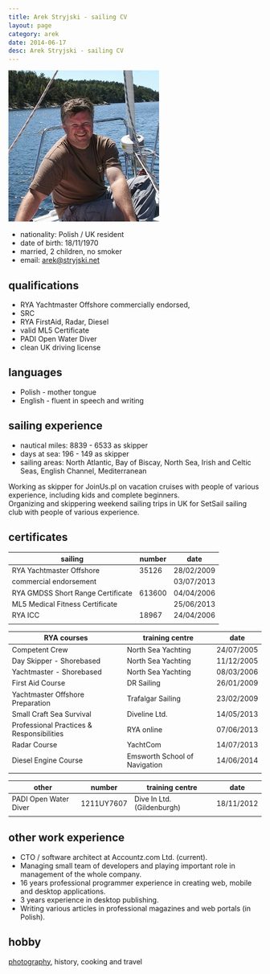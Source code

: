 ```yaml
---
title: Arek Stryjski - sailing CV
layout: page
category: arek
date: 2014-06-17
desc: Arek Stryjski - sailing CV
---
```



[![Arek Stryjski](/img/ja/Arek-Stryjski-Norwegia.jpg)](class:img-right)

* nationality: Polish / UK resident 
* date of birth: 18/11/1970
* married, 2 children, no smoker
* email: [&#x61;&#114;&#101;&#x6b;&#64;&#x73;&#x74;&#x72;&#121;&#106;&#x73;&#107;&#x69;&#x2e;&#x6e;&#101;&#116;](http://stryjski.net/arek/email.html)

qualifications
---------------
* RYA Yachtmaster Offshore commercially endorsed,  
* SRC
* RYA FirstAid, Radar, Diesel
* valid ML5 Certificate
* PADI Open Water Diver
* clean UK driving license

languages
----------
* Polish - mother tongue
* English - fluent in speech and writing

sailing experience
------------------
* nautical miles: 8839 - 6533 as skipper
* days at sea: 196 - 149 as skipper
* sailing areas: North Atlantic, Bay of Biscay, North Sea, Irish and Celtic Seas, English Channel, Mediterranean 

Working as skipper for JoinUs.pl on vacation cruises with people of various experience, including kids and complete beginners.  
Organizing and skippering weekend sailing trips in UK for SetSail sailing club with people of various experience.  


certificates
-------------

| sailing                           | number |  date      |
|-----------------------------------|--------|------------|                 
|RYA Yachtmaster Offshore           | 35126  | 28/02/2009 |
|commercial endorsement             |        | 03/07/2013 |
|RYA GMDSS Short Range Certificate  | 613600 | 04/04/2006 |
|ML5 Medical Fitness Certificate    |        | 25/06/2013 |
|RYA ICC                            | 18967  | 24/04/2006 |	
|                                   |        |            |

| RYA courses                       | training centre    |  date      |
|-----------------------------------|--------------------|------------|  
| Competent Crew                    | North Sea Yachting | 24/07/2005 |
| Day Skipper - Shorebased          | North Sea Yachting | 11/12/2005 |
| Yachtmaster - Shorebased          | North Sea Yachting | 08/03/2006 |
| First Aid Course                  | DR Sailing         | 26/01/2009 |	
| Yachtmaster Offshore Preparation  | Trafalgar Sailing  | 23/02/2009 |
| Small Craft Sea Survival          | Diveline Ltd.      | 14/05/2013 |	
| Professional Practices & Responsibilities | RYA online | 07/06/2013 |
| Radar Course                      | YachtCom           | 14/07/2013 |
| Diesel Engine Course              | Emsworth School of Navigation | 14/06/2014 |
|                                   |                    |            |

| other                 | number     | training centre            |  date      |
|-----------------------|------------|----------------------------|------------|  
| PADI Open Water Diver | 1211UY7607 | Dive In Ltd. (Gildenburgh) | 18/11/2012 |
|                       |            |                            |            |


other work experience
----------------------
* CTO / software architect at Accountz.com Ltd. (current).  
* Managing small team of developers and playing important role in management of the whole company.  
* 16 years professional programmer experience in creating web, mobile and desktop applications.  
* 3 years experience in desktop publishing.  
* Writing various articles in professional magazines and web portals (in Polish).  

hobby
------
[photography](https://plus.google.com/photos/+ArekStryjski/albums), history, cooking and travel

